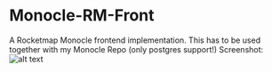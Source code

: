 # Monocle-RM-Front
A Rocketmap Monocle frontend implementation. This has to be used together with my Monocle Repo (only postgres support!)
Screenshot:
![alt text][logo]





[logo]: https://raw.githubusercontent.com/ultrafunkamsterdam/Rocketmap-Monocle/master/screenshot.png "Screenshot front-end"

